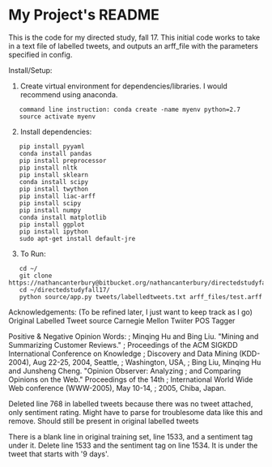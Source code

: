 # My Project's README

This is the code for my directed study, fall 17. This initial code works to take in a text file of labelled tweets, and outputs an arff\_file with the parameters specified in config.

Install/Setup:

1. Create virtual environment for dependencies/libraries. I would recommend using
   anaconda.
```
   command line instruction: conda create -name myenv python=2.7
   source activate myenv 
```
2. Install dependencies: 
```
   pip install pyyaml
   conda install pandas 
   pip install preprocessor 
   pip install nltk
   pip install sklearn
   conda install scipy
   pip install twython
   pip install liac-arff 
   pip install scipy
   pip install numpy
   conda install matplotlib
   pip install ggplot
   pip install ipython
   sudo apt-get install default-jre

```
3. To Run:
```
   cd ~/
   git clone https://nathancanterbury@bitbucket.org/nathancanterbury/directedstudyfall17.git
   cd ~/directedstudyfall17/
   python source/app.py tweets/labelledtweets.txt arff_files/test.arff
```

Acknowledgements:
(To be refined later, I just want to keep track as I go)
Original Labelled Tweet source
Carnegie Mellon Twiiter POS Tagger

Positive & Negative Opinion Words:
;   Minqing Hu and Bing Liu. "Mining and Summarizing Customer Reviews."
;       Proceedings of the ACM SIGKDD International Conference on Knowledge
;       Discovery and Data Mining (KDD-2004), Aug 22-25, 2004, Seattle,
;       Washington, USA,
;   Bing Liu, Minqing Hu and Junsheng Cheng. "Opinion Observer: Analyzing
;       and Comparing Opinions on the Web." Proceedings of the 14th
;       International World Wide Web conference (WWW-2005), May 10-14,
;       2005, Chiba, Japan.

Deleted line 768 in labelled tweets because there was no tweet attached, only sentiment rating. Might have to parse
for troublesome data like this and remove. Should still be present in original labelled tweets

There is a blank line in original training set, line 1533, and a sentiment tag under it. Delete line 1533 and the
sentiment tag on line 1534. It is under the tweet that starts with '9 days'.
